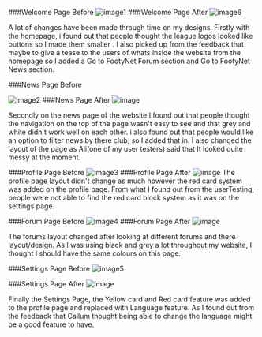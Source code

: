 ###Welcome Page Before
![image1](http://i.gyazo.com/85f83a276bf2787bdb51c2ed1d1d38c9.png) 
###Welcome Page After 
 ![image6](http://i.gyazo.com/121b2734c6d8277f46a7db64f8a59b57.png)           

A lot of changes have been made through time on my designs. Firstly with the homepage, i found out that people thought the league logos looked like buttons so I made them smaller . I also picked up from the feedback that maybe to give a tease to the users of whats inside the website from the homepage so I added a Go to FootyNet Forum section and Go to FootyNet News section. 



###News Page Before 

![image2](http://i.gyazo.com/318df92127a851e677e03f3690eb7d2b.png)
###News Page After
![image](http://i.gyazo.com/f1a8b2bc022778d8cca731640dcb3b56.png)

Secondly on the news page of the website I found out that people thought the navigation on the top of the page wasn't easy to see and that grey and white didn't work well on each other. i also found out that people would like an option to filter news by there club, so I added that in. I also changed the layout of the page as Ali(one of my user testers) said that It looked quite messy at the moment. 



###Profile Page Before
![image3](http://i.gyazo.com/86ae046319878ad76b3f123cf0b2d505.png)
###Profile Page After 
![image](http://i.gyazo.com/4e90d1171ad9d9e8c7eecc1740592b41.png)
The profile page layout didn't change as much however the red card system was added on the profile page. From what I found out from the userTesting, people were not able to find the red card block system as it was on the settings page. 



###Forum Page Before
![image4](http://i.gyazo.com/1e8c4b5ccd7c51ffc4034e6916a379a9.png)
###Forum Page After
![image](http://i.gyazo.com/041df66f994ba12cf0765e945992a670.png)

The forums layout changed after looking at different forums and there layout/design. As I was using black and grey a lot throughout my website, I thought I should have the same colours on this page. 

###Settings Page Before 
![image5](http://i.gyazo.com/c19705259e0390d5384751581840535a.png)

###Settings Page After
![image](http://i.gyazo.com/906bbe8665100cecc03968b68dfeeaff.png)

Finally the Settings Page, the Yellow card and Red card feature was added to the profile page and replaced with Language feature. As I found out from the feedback that Callum thought being able to change the language might be a good feature to have. 